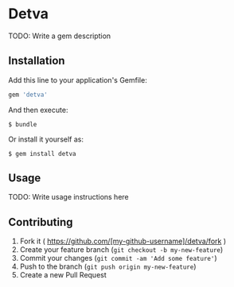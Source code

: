 # Detva

TODO: Write a gem description

## Installation

Add this line to your application's Gemfile:

```ruby
gem 'detva'
```

And then execute:

    $ bundle

Or install it yourself as:

    $ gem install detva

## Usage

TODO: Write usage instructions here

## Contributing

1. Fork it ( https://github.com/[my-github-username]/detva/fork )
2. Create your feature branch (`git checkout -b my-new-feature`)
3. Commit your changes (`git commit -am 'Add some feature'`)
4. Push to the branch (`git push origin my-new-feature`)
5. Create a new Pull Request
